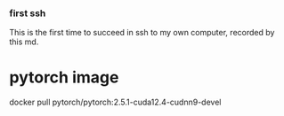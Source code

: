 ### first ssh

This is the first time to succeed in ssh to my own computer, recorded by this md.

# pytorch image
docker pull pytorch/pytorch:2.5.1-cuda12.4-cudnn9-devel
